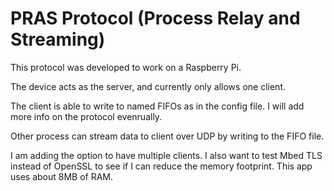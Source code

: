 # PRAS Protocol (Process Relay and Streaming)
This protocol was developed to work on a Raspberry Pi. 

The device acts as the server, and currently only allows one client.

The client is able to write to named FIFOs as in the config file. I will add more info on the protocol evenrually.

Other process can stream data to client over UDP by writing to the FIFO file.

I am adding the option to have multiple clients. I also want to test Mbed TLS instead of OpenSSL to see if I can reduce the memory footprint. This app uses about 8MB of RAM.

